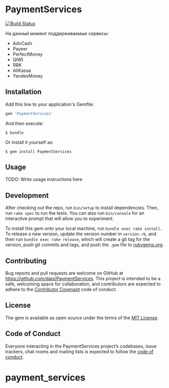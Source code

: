 # PaymentServices

[![Build
Status](https://travis-ci.org/finfex/payment_services.svg?branch=master)](https://travis-ci.org/finfex/payment_services)

На данный момент поддерживаемые сервисы:

* AdvCash
* Payeer
* PerfectMoney
* QIWI
* RBK
* AliKassa
* YandexMoney

## Installation

Add this line to your application's Gemfile:

```ruby
gem 'PaymentServices'
```

And then execute:

    $ bundle

Or install it yourself as:

    $ gem install PaymentServices

## Usage

TODO: Write usage instructions here

## Development

After checking out the repo, run `bin/setup` to install dependencies. Then, run `rake spec` to run the tests. You can also run `bin/console` for an interactive prompt that will allow you to experiment.

To install this gem onto your local machine, run `bundle exec rake install`. To release a new version, update the version number in `version.rb`, and then run `bundle exec rake release`, which will create a git tag for the version, push git commits and tags, and push the `.gem` file to [rubygems.org](https://rubygems.org).

## Contributing

Bug reports and pull requests are welcome on GitHub at https://github.com/dapi/PaymentServices. This project is intended to be a safe, welcoming space for collaboration, and contributors are expected to adhere to the [Contributor Covenant](http://contributor-covenant.org) code of conduct.

## License

The gem is available as open source under the terms of the [MIT License](https://opensource.org/licenses/MIT).

## Code of Conduct

Everyone interacting in the PaymentServices project’s codebases, issue trackers, chat rooms and mailing lists is expected to follow the [code of conduct](https://github.com/dapi/PaymentServices/blob/master/CODE_OF_CONDUCT.md).
# payment_services

